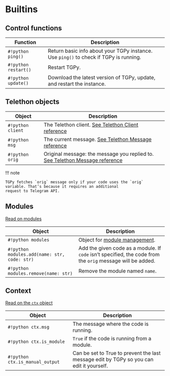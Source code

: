 # Builtins

## Control functions

| Function             | Description                                                                           |
|----------------------|---------------------------------------------------------------------------------------|
| `#!python ping()`    | Return basic info about your TGPy instance. Use `ping()` to check if TGPy is running. |
| `#!python restart()` | Restart TGPy.                                                                         |
| `#!python update()`  | Download the latest version of TGPy, update, and restart the instance.                |

## Telethon objects

| Object            | Description                                                                                                                                                         |
|-------------------|---------------------------------------------------------------------------------------------------------------------------------------------------------------------|
| `#!python client` | The Telethon client. [See Telethon Client reference](https://docs.telethon.dev/en/stable/quick-references/client-reference.html)                                    |
| `#!python msg`    | The current message. [See Telethon Message reference](https://docs.telethon.dev/en/stable/quick-references/objects-reference.html#message)                          |
| `#!python orig`   | Original message: the message you replied to. [See Telethon Message reference](https://docs.telethon.dev/en/stable/quick-references/objects-reference.html#message) |

!!! note

    TGPy fetches `orig` message only if your code uses the `orig` variable. That’s because it requires an additional
    request to Telegram API.

## Modules

[Read on modules](/extensibility/modules/)

| Object                                       | Description                                                                                                |
|----------------------------------------------|------------------------------------------------------------------------------------------------------------|
| `#!python modules`                           | Object for [module management](/extensibility/modules/#manage-modules).                                                 |
| `#!python modules.add(name: str, code: str)` | Add the given code as a module. If `code` isn’t specified, the code from the `orig` message will be added. |
| `#!python modules.remove(name: str)`         | Remove the module named `name`.                                                                            |

## Context

[Read on the `ctx` object](../extensibility/context.md)

| Object                          | Description                                                                              |
|---------------------------------|------------------------------------------------------------------------------------------|
| `#!python ctx.msg`              | The message where the code is running.                                                   |
| `#!python ctx.is_module`        | `True` if the code is running from a module.                                             |
| `#!python ctx.is_manual_output` | Can be set to True to prevent the last message edit by TGPy so you can edit it yourself. |
